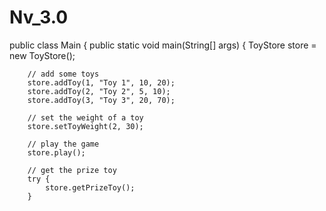 # Nv_3.0
public class Main {
    public static void main(String[] args) {
        ToyStore store = new ToyStore();

        // add some toys
        store.addToy(1, "Toy 1", 10, 20);
        store.addToy(2, "Toy 2", 5, 10);
        store.addToy(3, "Toy 3", 20, 70);

        // set the weight of a toy
        store.setToyWeight(2, 30);

        // play the game
        store.play();

        // get the prize toy
        try {
            store.getPrizeToy();
        }
